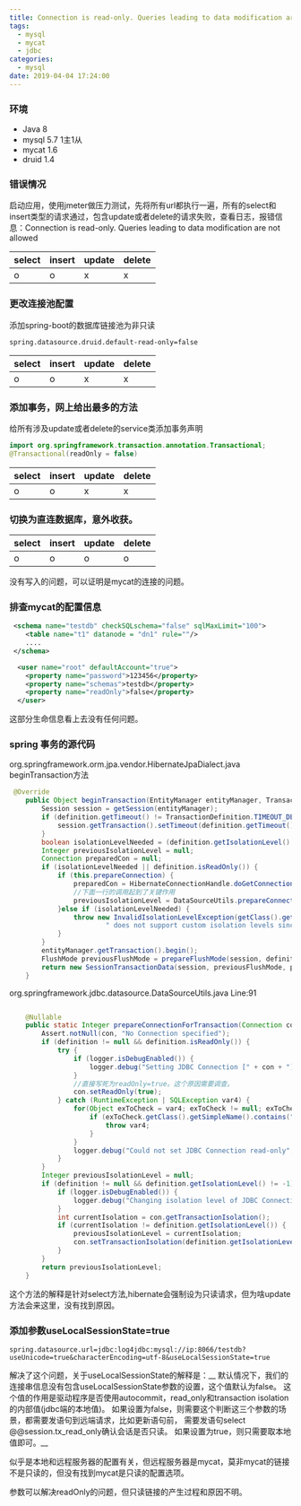 ```yaml
---
title: Connection is read-only. Queries leading to data modification are not allowed
tags:
  - mysql
  - mycat
  - jdbc
categories:
  - mysql
date: 2019-04-04 17:24:00
---
```

### 环境
* Java 8
* mysql 5.7 1主1从
* mycat 1.6
* druid 1.4



### 错误情况
 启动应用，使用jmeter做压力测试，先将所有url都执行一遍，所有的select和insert类型的请求通过，包含update或者delete的请求失败，查看日志，报错信息：Connection is read-only. Queries leading to data modification are not allowed
 
| select | insert | update | delete |
| ------ | ------ | ------ | ------ |
| o      | o      | x      | x      |


### 更改连接池配置
添加spring-boot的数据库链接池为非只读
``` properties
spring.datasource.druid.default-read-only=false
```

| select | insert | update | delete |
| ------ | ------ | ------ | ------ |
| o      | o      | x      | x      |

### 添加事务，网上给出最多的方法
给所有涉及update或者delete的service类添加事务声明
``` java
import org.springframework.transaction.annotation.Transactional;
@Transactional(readOnly = false)
```
| select | insert | update | delete |
| ------ | ------ | ------ | ------ |
| o      | o      | x      | x      |

### 切换为直连数据库，意外收获。
| select | insert | update | delete |
| ------ | ------ | ------ | ------ |
| o      | o      | o      | o     |

没有写入的问题，可以证明是mycat的连接的问题。

### 排查mycat的配置信息
```  schema.xml
 <schema name="testdb" checkSQLschema="false" sqlMaxLimit="100">
 	<table name="t1" datanode = "dn1" rule=""/>
    ....
 </schema>
```
``` server.xml
  <user name="root" defaultAccount="true">
    <property name="password">123456</property>
    <property name="schemas">testdb</property>
    <property name="readOnly">false</property>
  </user>
```
这部分生命信息看上去没有任何问题。

### spring 事务的源代码
org.springframework.orm.jpa.vendor.HibernateJpaDialect.java beginTransaction方法
``` java
 @Override
	public Object beginTransaction(EntityManager entityManager, TransactionDefinition definition)throws PersistenceException, SQLException, TransactionException {
		Session session = getSession(entityManager);
		if (definition.getTimeout() != TransactionDefinition.TIMEOUT_DEFAULT) {
			session.getTransaction().setTimeout(definition.getTimeout());
		}
		boolean isolationLevelNeeded = (definition.getIsolationLevel() !=TransactionDefinition.ISOLATION_DEFAULT);
		Integer previousIsolationLevel = null;
		Connection preparedCon = null;
		if (isolationLevelNeeded || definition.isReadOnly()) {
			if (this.prepareConnection) {
				preparedCon = HibernateConnectionHandle.doGetConnection(session);
                //下面一行的调用起到了关键作用
				previousIsolationLevel = DataSourceUtils.prepareConnectionForTransaction(preparedCon, definition);
			}else if (isolationLevelNeeded) {
				throw new InvalidIsolationLevelException(getClass().getSimpleName() +
						" does not support custom isolation levels since the 'prepareConnection' flag is off.");
			}
		}		
		entityManager.getTransaction().begin();
		FlushMode previousFlushMode = prepareFlushMode(session, definition.isReadOnly());
		return new SessionTransactionData(session, previousFlushMode, preparedCon, previousIsolationLevel);
	}
```

org.springframework.jdbc.datasource.DataSourceUtils.java Line:91 

```java

	@Nullable
	public static Integer prepareConnectionForTransaction(Connection con, @Nullable TransactionDefinition definition) throws SQLException {
        Assert.notNull(con, "No Connection specified");
        if (definition != null && definition.isReadOnly()) {
            try {
                if (logger.isDebugEnabled()) {
                    logger.debug("Setting JDBC Connection [" + con + "] read-only");
                }
				//直接写死为readOnly=true。这个原因需要调查。
                con.setReadOnly(true);
            } catch (RuntimeException | SQLException var4) {
                for(Object exToCheck = var4; exToCheck != null; exToCheck = ((Throwable)exToCheck).getCause()) {
                    if (exToCheck.getClass().getSimpleName().contains("Timeout")) {
                        throw var4;
                    }
                }
                logger.debug("Could not set JDBC Connection read-only", var4);
            }
        }
        Integer previousIsolationLevel = null;
        if (definition != null && definition.getIsolationLevel() != -1) {
            if (logger.isDebugEnabled()) {
                logger.debug("Changing isolation level of JDBC Connection [" + con + "] to" + definition.getIsolationLevel());
            }
            int currentIsolation = con.getTransactionIsolation();
            if (currentIsolation != definition.getIsolationLevel()) {
                previousIsolationLevel = currentIsolation;
                con.setTransactionIsolation(definition.getIsolationLevel());
            }
        }
        return previousIsolationLevel;
    }
```
这个方法的解释是针对select方法,hibernate会强制设为只读请求，但为啥update方法会来这里，没有找到原因。

### 添加参数useLocalSessionState=true
``` properties
spring.datasource.url=jdbc:log4jdbc:mysql://ip:8066/testdb?useUnicode=true&characterEncoding=utf-8&useLocalSessionState=true
```

解决了这个问题，关于useLocalSessionState的解释是：__
默认情况下，我们的连接串信息没有包含useLocalSessionState参数的设置，这个值默认为false。
这个值的作用是驱动程序是否使用autocommit，read_only和transaction isolation的内部值(jdbc端的本地值)。
如果设置为false，则需要这个判断这三个参数的场景，都需要发语句到远端请求，比如更新语句前，
需要发语句select @@session.tx_read_only确认会话是否只读。
如果设置为true，则只需要取本地值即可。__


似乎是本地和远程服务器的配置有关，但远程服务器是mycat，莫非mycat的链接不是只读的，但没有找到mycat是只读的配置选项。

参数可以解决readOnly的问题，但只读链接的产生过程和原因不明。